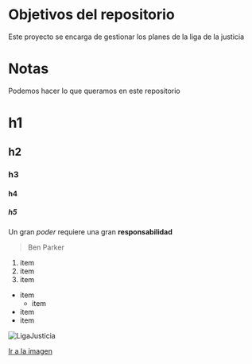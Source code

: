 # Objetivos del repositorio

Este proyecto se encarga de gestionar los planes de la liga de la justicia

# Notas

Podemos hacer lo que queramos en este repositorio

# h1
## h2
### h3
#### h4
##### h5


Un gran _poder_ requiere una gran **responsabilidad**
>Ben Parker

1. item
2. item
3. item

* item
  * item
* item
* item

![LigaJusticia](https://i.imgur.com/28b1LJL.jpg)

[Ir a la imagen](https://i.imgur.com/28b1LJL.jpg)
